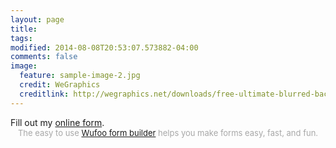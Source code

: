 ```yaml
---
layout: page
title: 
tags: 
modified: 2014-08-08T20:53:07.573882-04:00
comments: false
image:
  feature: sample-image-2.jpg
  credit: WeGraphics
  creditlink: http://wegraphics.net/downloads/free-ultimate-blurred-background-pack/
---
```


<div id="wufoo-q1vcbtaz1gj5dbk">
Fill out my <a href="https://jitendravyas.wufoo.com/forms/q1vcbtaz1gj5dbk">online form</a>.
</div>
<div id="wuf-adv" style="font-family:inherit;font-size: small;color:#a7a7a7;text-align:center;display:block;">The easy to use <a href="http://www.wufoo.com/form-builder/">Wufoo form builder</a> helps you make forms easy, fast, and fun.</div>
<script type="text/javascript">var q1vcbtaz1gj5dbk;(function(d, t) {
var s = d.createElement(t), options = {
'userName':'jitendravyas',
'formHash':'q1vcbtaz1gj5dbk',
'autoResize':true,
'height':'557',
'async':true,
'host':'wufoo.com',
'header':'show',
'ssl':true};
s.src = ('https:' == d.location.protocol ? 'https://' : 'http://') + 'www.wufoo.com/scripts/embed/form.js';
s.onload = s.onreadystatechange = function() {
var rs = this.readyState; if (rs) if (rs != 'complete') if (rs != 'loaded') return;
try { q1vcbtaz1gj5dbk = new WufooForm();q1vcbtaz1gj5dbk.initialize(options);q1vcbtaz1gj5dbk.display(); } catch (e) {}};
var scr = d.getElementsByTagName(t)[0], par = scr.parentNode; par.insertBefore(s, scr);
})(document, 'script');</script>




